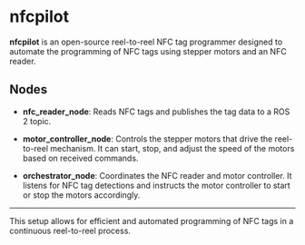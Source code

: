 # nfcpilot

**nfcpilot** is an open-source reel-to-reel NFC tag programmer designed to automate the programming of NFC tags using stepper motors and an NFC reader.

## Nodes

- **nfc_reader_node**: Reads NFC tags and publishes the tag data to a ROS 2 topic.

- **motor_controller_node**: Controls the stepper motors that drive the reel-to-reel mechanism. It can start, stop, and adjust the speed of the motors based on received commands.

- **orchestrator_node**: Coordinates the NFC reader and motor controller. It listens for NFC tag detections and instructs the motor controller to start or stop the motors accordingly.

---

This setup allows for efficient and automated programming of NFC tags in a continuous reel-to-reel process.
